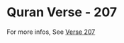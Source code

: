 # Quran Verse - 207 

For more infos, See [Verse 207](https://www.quranbookk.com/quran/search?q=207)